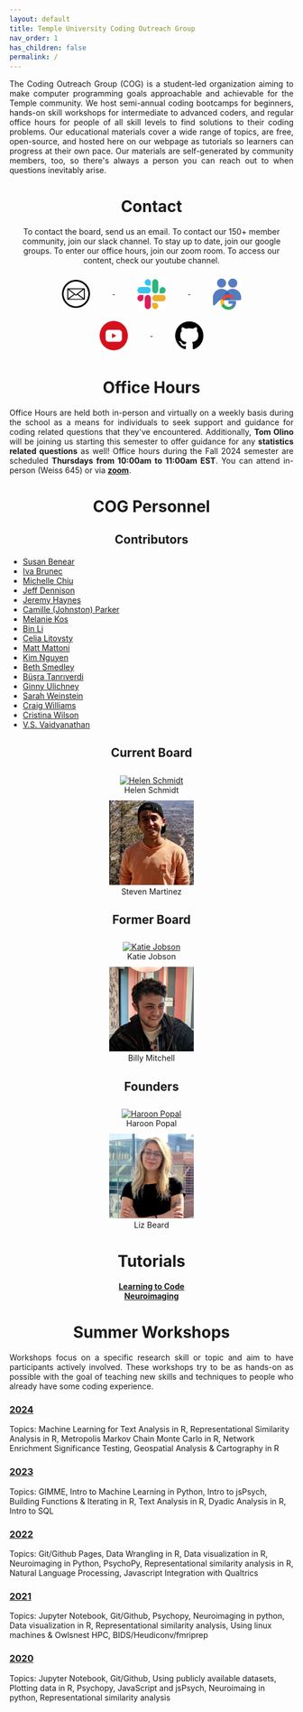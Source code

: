 ```yaml
---
layout: default
title: Temple University Coding Outreach Group
nav_order: 1
has_children: false
permalink: /
---
```


<p style="text-align: justify;">The Coding Outreach Group (COG) is a student-led organization aiming to make computer programming goals approachable and achievable for the Temple community. We host semi-annual coding bootcamps for beginners, hands-on skill workshops for intermediate to advanced coders, and regular office hours for people of all skill levels to find solutions to their coding problems. Our educational materials cover a wide range of topics, are free, open-source, and hosted here on our webpage as tutorials so learners can progress at their own pace. Our materials are self-generated by community members, too, so there's always a person you can reach out to when questions inevitably arise.</p>   

<h1 style="text-align: center;">Contact</h1>
   <p style="text-align: center;">To contact the board, send us an email. To contact our 150+ member community, join our slack channel. To stay up to date, join our google groups. To enter our office hours, join our zoom room. To access our content, check our youtube channel.</p>
   <div style="text-align: center;">
      <a href="mailto:coding.outreach.group@gmail.com"> 
      <img src="/assets/images/email_BW.png" alt="Email Us" align="middle" style="margin: 10px 40px 10px 40px;"  width="50"/>
   </a>
   <a href="https://tucodingoutreachgroup.slack.com/"> 
      <img src="/assets/images/slack_Color.png" alt="Join Our Slack" align="middle" style="margin: 10px 40px 10px 40px;"  width="50"/>
   </a>
   <a href="https://groups.google.com/forum/#!forum/coding-outreach-group/join"> 
      <img src="/assets/images/groups_Color.png" alt="Join Our Google Groups" align="middle" style="margin: 10px 40px 10px 40px;"  width="50"/>
   <!-- </a>
   <a href="https://temple.zoom.us/j/97809988629"> 
      <img src="/assets/images/zoom_Color.png" alt="Office Hour Zoom Room" align="middle" style="margin: 10px 40px 10px 40px;"  width="50"/> -->
   </a>
      <a href="https://www.youtube.com/channel/UCkTnWhGsF8eiLOPl2CHHeIA"> 
      <img src="/assets/images/youtube_Color.png" alt="Subscribe to our Youtube Channel" align="middle" style="margin: 10px 40px 10px 40px;"  width="50"/>
   </a>
      <a href="https://github.com/TU-Coding-Outreach-Group"> 
      <img src="/assets/images/github_BW.png" alt="Check out our Github account" align="middle" style="margin: 10px 40px 10px 40px;"  width="50"/>
   </a>
   </div>
  
<h1 style="text-align: center;">Office Hours</h1>
  <p style="text-align: center;"></p>
<p style="text-align: justify;">Office Hours are held both in-person and virtually on a weekly basis during the school as a means for individuals to seek support and guidance for coding related questions that they've encountered. Additionally, <strong>Tom Olino</strong> will be joining us starting this semester to offer guidance for any <strong>statistics related questions</strong> as well! Office hours during the Fall 2024 semester are scheduled <strong>Thursdays from 10:00am to 11:00am EST</strong>. You can attend in-person (Weiss 645) or via <a href="https://temple.zoom.us/j/98175378333"><strong>zoom</strong></a>.</p>

<h1 style="text-align: center;">COG Personnel</h1>

<h2 style="text-align: center;"> Contributors

</h2>
<body>

<div class="name-list">
  <ul>
      <li><a href="https://sites.google.com/view/susanbenear/home">Susan Benear</a></li>
      <li><a href="https://ivabrunec.github.io/">Iva Brunec</a></li>
      <li><a href="https://www.linkedin.com/in/michelle-chiu-leanmeanmishine/">Michelle Chiu</a></li>
      <li><a href="https://www.linkedin.com/in/jeff-dennison-2a9991149/">Jeff Dennison</a></li>
      <li><a href="https://www.linkedin.com/in/jeremy-haynes-ph-d-a250801a6/">Jeremy Haynes</a></li> 
      <li><a href="https://www.linkedin.com/in/camille-parker-489365162/">Camille (Johnston) Parker</a></li>
      <li><a href="https://x.com/melanieckos?lang=en">Melanie Kos</a></li>
      <li><a href="https://www.linkedin.com/in/bin-li-9261521b3/?locale=en_US">Bin Li</a></li>
      <li><a href="https://www.celialitovsky.com/">Celia Litovsty</a></li>  
      <li><a href="https://twitter.com/MattMattoni">Matt Mattoni</a></li>    
      <li><a href="https://twitter.com/kvhnguyen">Kim Nguyen</a></li>
      <li><a href="https://x.com/ebsmed?lang=en">Beth Smedley</a></li>
      <li><a href="https://www.linkedin.com/in/busratanriverdi/">Büşra Tanrıverdi</a></li>   
      <li><a href="https://www.linkedin.com/in/ginny-ulichney/">Ginny Ulichney</a></li>
      <li><a href="https://smweinst.github.io/">Sarah Weinstein</a></li>
      <li><a href="https://www.linkedin.com/in/wcraigwilliams/">Craig Williams</a></li>  
      <li><a href="https://www.radlab.us/people">Cristina Wilson</a></li>
      <li><a href="https://www.fox.temple.edu/directory/vaidyanathan-viswanathan-saunak">V.S. Vaidyanathan</a></li> 
  </ul>
</div>
</body>

<h2 style="text-align: center;">Current Board</h2>
<div style="text-align: center;">   
   <div class="image-container">
      <a href="https://hschmidt12.github.io/"> 
      <img src="/assets/images/HelenSchmidt.jpg" alt="Helen Schmidt" style="margin: 10px 15px 00px 15px;" width="150"/>
      </a>
      <div class="image-text">Helen Schmidt</div>
   </div>

   <div class="image-container">
      <a href="https://www.researchgate.net/scientific-contributions/Steven-A-Martinez-2159311354"> 
      <img src="/assets/images/StevenMartinez.jpg" alt="Steven Martinez" style="margin: 10px 15px 00px 15px;" width="150"/>
      </a>
      <div class="image-text">Steven Martinez</div>
   </div>
</div>
<h2 style="text-align: center;">Former Board</h2>
<div style="text-align: center;">   
   <div class="image-container">
      <a href="https://kjobson-neuro.github.io/"> 
      <img src="/assets/images/KatieJobson.jpg" alt="Katie Jobson" style="margin: 10px 15px 00px 15px;" width="150"/>
      </a>
      <div class="image-text">Katie Jobson</div>
   </div>

   <div class="image-container">
      <a href="https://wj-mitchell.github.io"> 
      <img src="/assets/images/BillyMitchell.jpg" alt="Billy Mitchell" style="margin: 10px 15px 00px 15px;" width="150"/>
      </a>
      <div class="image-text">Billy Mitchell</div>
   </div>
</div>
<h2 style="text-align: center;">Founders</h2>
<div style="text-align: center;">

   <div class="image-container">
      <a href="https://hspopal.github.io/"> 
      <img src="/assets/images/HaroonPopal.png" alt="Haroon Popal" style="margin: 10px 15px 00px 15px;" width="150"/>
      </a>
      <div class="image-text">Haroon Popal</div>
   </div>
   
   <div class="image-container">
      <a href="https://www.fox.temple.edu/about-fox/directory/liz-beard/"> 
      <img src="/assets/images/LizBeard.jpg" alt="Liz Beard" style="margin: 10px 15px 00px 15px;" width="150"/>
      </a>
      <div class="image-text">Liz Beard</div>
   </div>
</div>

<h1 style="text-align: center;">Tutorials</h1>
<div style="text-align: center;">
   <a href="https://github.com/TU-Coding-Outreach-Group/tu-coding-outreach-group.github.io/blob/master/tutorials.md"> 
	<strong>Learning to Code</strong>
   </a>  
       <br>
   <a href="https://github.com/TU-Coding-Outreach-Group/Tutorials/blob/master/Neuroimaging.md"> 
	<strong>Neuroimaging</strong>
   </a>
</div>

<h1 style="text-align: center;">Summer Workshops</h1>
<p style="text-align: justify;">Workshops focus on a specific research skill or topic and aim to have participants actively involved. These workshops try to be as hands-on as possible with the goal of teaching new skills and techniques to people who already have some coding experience.</p>

### **[2024](https://github.com/TU-Coding-Outreach-Group/cog_summer_workshops_2024/blob/master/README.md)**
Topics: Machine Learning for Text Analysis in R, Representational Similarity Analysis in R, Metropolis Markov Chain Monte Carlo in R, Network Enrichment Significance Testing,  Geospatial Analysis & Cartography in R

 
### **[2023](https://github.com/TU-Coding-Outreach-Group/cog_summer_workshops_2023/blob/master/README.md)**
Topics: GIMME, Intro to Machine Learning in Python, Intro to jsPsych, Building Functions & Iterating in R, Text Analysis in R, Dyadic Analysis in R, Intro to SQL 

 
### **[2022](https://github.com/TU-Coding-Outreach-Group/cog_summer_workshops_2022/blob/master/README.md)**
Topics: Git/Github Pages, Data Wrangling in R, Data visualization in R, Neuroimaging in Python, PsychoPy, Representational similarity analysis in R, Natural Language Processing, Javascript Integration with Qualtrics 


### **[2021](https://github.com/TU-Coding-Outreach-Group/cog_summer_workshops_2021/blob/master/README.md)**
Topics: Jupyter Notebook, Git/Github, Psychopy, Neuroimaging in python, Data visualization in R, Representational similarity analysis, Using linux machines & Owlsnest HPC, BIDS/Heudiconv/fmriprep


### **[2020](https://github.com/TU-Coding-Outreach-Group/cog_summer_workshops_2020/blob/master/README.md)**
Topics: Jupyter Notebook, Git/Github, Using publicly available datasets, Plotting data in R, Psychopy, JavaScript and jsPsych, Neuroimaing in python, Representational similarity analysis

<!-- ------------------------ MESSAGE GRAVEYARD ----------------------------- -->
<!-- ------------------------ SUMMER WORKSHOPS MESSAGES ----------------------------- -->

<!-- <h1 style="text-align: center;">Summer Workshop Series 2023</h1>

<p style="text-align: justify;">Our hands-on summer workshop series are nearly complete! Our last workshop on dyadic analysis in R will be hosted on Thursday August 10th at 01:00pm on <a href="https://temple.zoom.us/j/92129240531"><strong>zoom (ID: 921 292 405 31)</strong></a> and the materials you need to follow along can be accessed in the associated <a href="https://github.com/TU-Coding-Outreach-Group/cog_summer_workshops_2023/blob/master/README.md"><strong>Github repository</strong></a>. If you're new to coding or having trouble navigating Github, consider checking out <a href="https://blog.hubspot.com/website/download-from-github"><strong>this tutorial on pulling files from repositories</strong></a>.</p> -->

<!-- <p style="text-align: justify;">Our hands-on summer workshop series is underway with tutorials every Thursday (01:00pm) between June 29th and August 17th. These workshops will be hosted exclusively on <a href="https://temple.zoom.us/j/92129240531"><strong>zoom (ID: 921 292 405 31)</strong></a> and the materials you need to follow along can be accessed in the associated <a href="https://github.com/TU-Coding-Outreach-Group/cog_summer_workshops_2023/blob/master/README.md"><strong>Github repository</strong></a>. If you're new to coding or having trouble navigating Github, consider checking out <a href="https://blog.hubspot.com/website/download-from-github"><strong>this tutorial on pulling files from repositories</strong></a>.</p> -->

<!-- <div style="border: 10px dotted; padding:10px;">
<h1 style="text-align: center;">Summer Workshop Series 2024</h1>
  
<p style="text-align: center;"></p>

<p style="text-align: justify;">Our hands-on summer workshop series is underway with tutorials every Wednesday (01:00pm) between July 10th and August 07th. These workshops will be hosted exclusively on <a href="https://temple.zoom.us/j/92687391019"><strong>zoom (ID: 926 8739 1019)</strong></a> and the materials you need to follow along can be accessed in the associated <a href="https://github.com/TU-Coding-Outreach-Group/cog_summer_workshops_2024/blob/master/README.md"><strong>Github repository</strong></a>. If you're new to coding or having trouble navigating Github, consider checking out <a href="https://blog.hubspot.com/website/download-from-github"><strong>this tutorial on pulling files from repositories</strong></a>.</p>

</div> -->

<!------------------ STRIKE MESSAGE ; leaving it in the code in case admin gets dumb again --------------------------->

<!-- <div style="text-align: center;">
	<img src="/assets/images/TUGSA_Color.png" alt="When We Fight, We Win" align="middle" style="margin: 20px 20px 20px 20px;"  width="200"/>
</div> -->

<!-- <p style="text-align: center;"> On January 31st, 2023, the Temple University Graduate Students' Association announced an indefinite strike in response to stagnated negotiations with Temple's administration. Because COG has been founded, directed, and operated entirely by graduate students volunteering their labor due to a passion for community and education, TUGSA's mission is indivisibly tied to our mission. As such, all labor beyond that which is required for the fulfillment of any one individual's degree will cease until TUGSA wins their strike. This unfortuantely includes our weekly office hours. Until graduate students are adequately compensated for their labor, Temple is failing to fulfill it's promise to champion diversity, equity, and inclusion related issues. We look forward to resuming office hours and continuing to build our supportive, vibrant programming and research community once a fair contract has been reached. Please send an email to our <a href="mailto:union@tugsa.org"><i>executive board</i></a> or visit our website at <a href="https://tugsa.org">tugsa.org</a> to learn how you can show your support. Also, considering donating to our <a href="https://tugsa.betterworld.org/campaigns/tugsa-strike-fund">strike fund</a>.</p>

<h1 style="text-align: center;"><b>When We Fight, We Win</b></h1>  -->

<!-- ------------------------ BOOTCAMP MESSAGE ----------------------------- -->

<!-- <h1 style="text-align: center;">Introduction to Coding Bootcamp 2023</h1>

<div class="collapsible">
  <button class="collapsible-btn">Collapse</button>
  <div class="collapsible-content">
    <p style="text-align: justify;">Our intensive Annual 3-day Introduction to Coding bootcamp will be hosted from <strong>Tuesday August 22nd until Thursday August 24th, 2023</strong>. Over three days, we will be taking a shared dataset from organization to data wrangling to analysis and visualization using bash/shell, python, and R. The materials you need to follow along can be accessed in the associated <a href="https://github.com/TU-Coding-Outreach-Group/intro-to-coding-2023"><strong>Github repository</strong></a>. This will be held from 10:00am - 03:30pm everyday and all are welcome. Just fill out our <a href="https://forms.gle/SfW1wa69g5y9u1z39"><strong>Intent to Attend</strong></a> form by August 18th. We ask that attendees intend to attend all three days since each subsequent day builds upon the previous days work. If you're new to coding or having trouble navigating Github, consider checking out <a href="https://blog.hubspot.com/website/download-from-github"><strong>this tutorial on pulling files from repositories</strong></a>.</p> 
   <script src="assets/script.js"></script>
  </div>
</div> -->

<!-- ------------------------ SUMMER OFFICE HOURS MESSAGE ----------------------------- -->

<!-- <p style="text-align: justify;">Office Hours are held both in-person and virtually on a weekly basis during the school as a means for individuals to seek support and guidance for coding related questions that they've encountered. We pause office hours during the summer months, but those with questions are still encouraged to seek assistance from our <a href="https://tucodingoutreachgroup.slack.com/"><strong>slack community</strong></a>.</p> -->

<!-- ------------------------ SCHOOL YEAR OFFICE HOURS MESSAGE ----------------------------- -->
<!-- <p style="text-align: justify;">Office Hours are held both in-person and virtually on a weekly basis during the school as a means for individuals to seek support and guidance for coding related questions that they've encountered. Office hours during the Spring 2024 semester are scheduled <strong>Wednesdays from 01:00pm to 02:00pm EST</strong>. You can attend in-person (Weiss 645) or via <a href="https://temple.zoom.us/j/97809988629"><strong>zoom</strong></a>.</p> -->